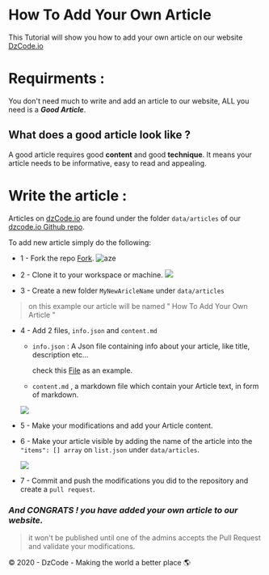 # How To Add Your Own Article

This Tutorial will show you how to add your own article on our website [DzCode.io](https://dzcode.io)

# Requirments :

You don't need much to write and add an article to our website, ALL you need is a <b><i>Good Article</i></b>.

## What does a good article look like ?

A good article requires good <b>content</b> and good <b>technique</b>. It means your article needs to be informative, easy to read and appealing.

# Write the article :

Articles on [dzCode.io](https://dzcode.io) are found under the folder `data/articles` of our [dzcode.io Github repo](https://github.com/dzcode-io/dzcode.io/tree/master/data/articles).

To add new article simply do the following:

- 1 - Fork the repo [Fork](https://github.com/dzcode-io/dzcode.io/fork).
  ![aze](https://i.imgur.com/3JVIa5i.png)

- 2 - Clone it to your workspace or machine.
  ![](https://i.imgur.com/iNV3Uo5.png)

- 3 - Create a new folder `MyNewAricleName` under `data/articles`

> on this example our article will be named " How To Add Your Own Article "

- 4 - Add 2 files, `info.json` and `content.md`

  - `info.json` : A Json file containing info about your article, like title, description etc...

    check this [File](https://github.com/dzcode-io/dzcode.io/blob/master/data/articles/Welcome_to_dzCode/info.json) as an example.

  - `content.md` , a markdown file which contain your Article text, in form of markdown.

  ![](https://i.imgur.com/5nK1FOJ.png)

- 5 - Make your modifications and add your Article content.

- 6 - Make your article visible by adding the name of the article into the `"items": [] array` on `list.json` under `data/articles`.

  ![](https://i.imgur.com/XjV0Pn9.png)

- 7 - Commit and push the modifications you did to the repository and create a `pull request`.

<h3><b><i> And CONGRATS ! you have added your own article to our website. </h3></i></b>

> it won't be published until one of the admins accepts the Pull Request and validate your modifications.

© 2020 - DzCode - Making the world a better place 🌎

